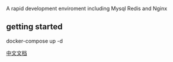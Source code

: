 A rapid development enviroment including Mysql Redis and Nginx

## getting started
docker-compose up -d

[中文文档](https://fxz9rbqcxdr.feishu.cn/wiki/HXzLwCHSCiJQ9Hkcg3ncbNFznje?from=from_copylink)
